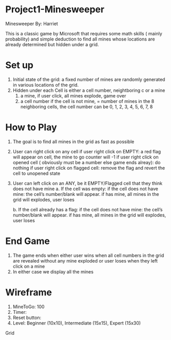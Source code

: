 # Project1-Minesweeper
Minesweeper
By: Harriet

This is a classic game by Microsoft that requires some math skills ( mainly probability) and simple deduction to find all mines whose locations are already determined but hidden under a grid.

# Set up
1. Initial state of the grid: a fixed number of mines are randomly generated in various locations of the grid. 
2. Hidden under each Cell is either a cell number, neightboring c or a mine
    1. a mine, if user click, all mines explode, game over
    2. a cell number if the cell is not mine,  = number of mines in the 8 neighboring cells, the cell number can be 0, 1, 2, 3, 4, 5, 6, 7, 8 

# How to Play
1.	The goal is to find all mines in the grid as fast as possible
2.	User can right click on any cell 
            if user right click on EMPTY: a red flag will appear on cell, the mine to go counter will -1
            if user right click on opened cell ( obviously must be a number else game ends alreay): do nothing
            if user right click on flagged cell: remove the flag and revert the cell to unopened state
    
3.	User can left click on an ANY, be it EMPTY/Flagged cell that they think does not have mine 
    a. If the cell was empty:
          if the cell does not have mine: the cell’s number/blank will appear. 
          if has mine, all mines in the grid will explodes, user loses
          
    b. If the cell already has a flag:
          if the cell does not have mine: the cell’s number/blank will appear. 
          if has mine, all mines in the grid will explodes, user loses

# End Game
1. The game ends when 
either user wins when all cell numbers in the grid are revealed without any mine exploded 
or user loses when they left click on a mine
2. In either case we display all the mines

# Wireframe
1. MineToGo: 100
2. Timer: 
3. Reset button:
4. Level: Beginner (10x10), Intermediate (15x15), Expert (15x30)

Grid

